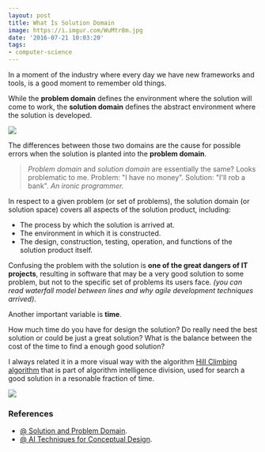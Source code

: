 ```yaml
---
layout: post
title: What Is Solution Domain
image: https://i.imgur.com/WuMtr8m.jpg
date: '2016-07-21 10:03:20'
tags:
- computer-science
---
```


In a moment of the industry where every day we have new frameworks and tools, is a good moment to remember old things.

While the **problem domain** defines the environment where the solution will come to work, the **solution domain** defines the abstract environment where the solution is developed. 

![](https://i.imgur.com/3HGJ4CP.gif)

The differences between those two domains are the cause for possible errors when the solution is planted into the **problem domain**.

> *Problem domain* and *solution domain* are essentially the same? Looks problematic to me. Problem: "I have no money". Solution: "I'll rob a bank". <cite>An ironic programmer.</cite>

In respect to a given problem (or set of problems), the solution domain (or solution space) covers all aspects of the solution product, including:

* The process by which the solution is arrived at.
* The environment in which it is constructed.
* The design, construction, testing, operation, and functions of the solution product itself.

Confusing the problem with the solution is **one of the great dangers of IT projects**, resulting in software that may be a very good solution to some problem, but not to the specific set of problems its users face. *(you can read waterfall model between lines and why agile development techniques arrived)*.

Another important variable is **time**. 

How much time do you have for design the solution? 
Do really need the best solution or could be just a great solution? 
What is the balance between the cost of the time to find a enough good solution?

I always related it in a more visual way with the algorithm [Hill Climbing algorithm](https://en.wikipedia.org/wiki/Hill_climbing) that is part of algorithm intelligence division, used for search a good solution in a resonable fraction of time.

![](https://i.imgur.com/31I2oPb.png)

### References

- [@ Solution and Problem Domain](http://c2.com/cgi/wiki?SolutionDomain).
- [@ AI Techniques for Conceptual Design](https://graphics.tudelft.nl/~fwj/CD-web.htm).
